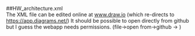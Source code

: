 ##HW_architecture.xml  
The XML file can be edited online at www.draw.io (which re-directs to https://app.diagrams.net/)
It should be possible to open directly from github but I guess the webapp needs permissions.  (file->open from->github -> <link>)

